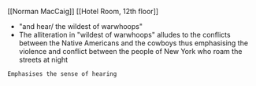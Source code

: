 [[Norman MacCaig]] [[Hotel Room, 12th floor]]

- "and hear/ the wildest of warwhoops"
- The alliteration in "wildest of warwhoops" alludes to the conflicts between the Native Americans and the cowboys thus emphasising the violence and conflict between the people of New York who roam the streets at night

```ad-enj
Emphasises the sense of hearing
